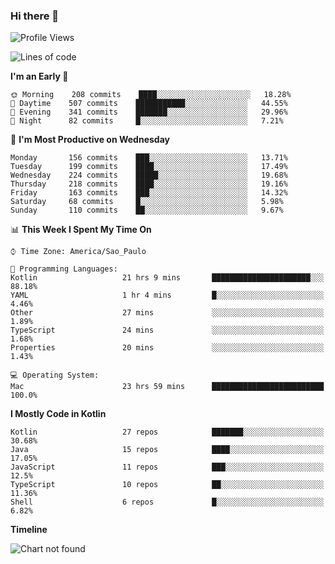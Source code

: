 ### Hi there 👋

<!--
**fernandonogueira/fernandonogueira** is a ✨ _special_ ✨ repository because its `README.md` (this file) appears on your GitHub profile.

Here are some ideas to get you started:

- 🔭 I’m currently working on ...
- 🌱 I’m currently learning ...
- 👯 I’m looking to collaborate on ...
- 🤔 I’m looking for help with ...
- 💬 Ask me about ...
- 📫 How to reach me: ...
- 😄 Pronouns: ...
- ⚡ Fun fact: ...
-->

<!--START_SECTION:waka-->
![Profile Views](http://img.shields.io/badge/Profile%20Views-0-blue)

![Lines of code](https://img.shields.io/badge/From%20Hello%20World%20I%27ve%20Written-462034%20lines%20of%20code-blue)

**I'm an Early 🐤** 

```text
🌞 Morning    208 commits    ████░░░░░░░░░░░░░░░░░░░░░   18.28% 
🌆 Daytime    507 commits    ███████████░░░░░░░░░░░░░░   44.55% 
🌃 Evening    341 commits    ███████░░░░░░░░░░░░░░░░░░   29.96% 
🌙 Night      82 commits     █░░░░░░░░░░░░░░░░░░░░░░░░   7.21%

```
📅 **I'm Most Productive on Wednesday** 

```text
Monday       156 commits    ███░░░░░░░░░░░░░░░░░░░░░░   13.71% 
Tuesday      199 commits    ████░░░░░░░░░░░░░░░░░░░░░   17.49% 
Wednesday    224 commits    █████░░░░░░░░░░░░░░░░░░░░   19.68% 
Thursday     218 commits    ████░░░░░░░░░░░░░░░░░░░░░   19.16% 
Friday       163 commits    ███░░░░░░░░░░░░░░░░░░░░░░   14.32% 
Saturday     68 commits     █░░░░░░░░░░░░░░░░░░░░░░░░   5.98% 
Sunday       110 commits    ██░░░░░░░░░░░░░░░░░░░░░░░   9.67%

```


📊 **This Week I Spent My Time On** 

```text
⌚︎ Time Zone: America/Sao_Paulo

💬 Programming Languages: 
Kotlin                   21 hrs 9 mins       ██████████████████████░░░   88.18% 
YAML                     1 hr 4 mins         █░░░░░░░░░░░░░░░░░░░░░░░░   4.46% 
Other                    27 mins             ░░░░░░░░░░░░░░░░░░░░░░░░░   1.89% 
TypeScript               24 mins             ░░░░░░░░░░░░░░░░░░░░░░░░░   1.68% 
Properties               20 mins             ░░░░░░░░░░░░░░░░░░░░░░░░░   1.43%

💻 Operating System: 
Mac                      23 hrs 59 mins      █████████████████████████   100.0%

```

**I Mostly Code in Kotlin** 

```text
Kotlin                   27 repos            ███████░░░░░░░░░░░░░░░░░░   30.68% 
Java                     15 repos            ████░░░░░░░░░░░░░░░░░░░░░   17.05% 
JavaScript               11 repos            ███░░░░░░░░░░░░░░░░░░░░░░   12.5% 
TypeScript               10 repos            ██░░░░░░░░░░░░░░░░░░░░░░░   11.36% 
Shell                    6 repos             █░░░░░░░░░░░░░░░░░░░░░░░░   6.82%

```


**Timeline**

![Chart not found](https://raw.githubusercontent.com/fernandonogueira/fernandonogueira/master/charts/bar_graph.png) 


<!--END_SECTION:waka-->
